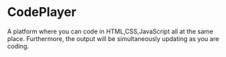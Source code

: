 # CodePlayer
A platform where you can code in HTML,CSS,JavaScript all at the same place. Furthermore, the output will be simultaneously updating as you are coding.
